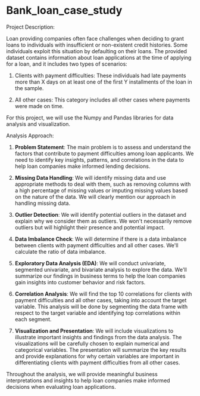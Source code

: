 # Bank_loan_case_study
Project Description:

Loan providing companies often face challenges when deciding to grant loans to individuals with insufficient or non-existent credit histories. Some individuals exploit this situation by defaulting on their loans. The provided dataset contains information about loan applications at the time of applying for a loan, and it includes two types of scenarios:

1. Clients with payment difficulties: These individuals had late payments more than X days on at least one of the first Y installments of the loan in the sample.

2. All other cases: This category includes all other cases where payments were made on time.

For this project, we will use the Numpy and Pandas libraries for data analysis and visualization.

Analysis Approach:

1. **Problem Statement**: The main problem is to assess and understand the factors that contribute to payment difficulties among loan applicants. We need to identify key insights, patterns, and correlations in the data to help loan companies make informed lending decisions.

2. **Missing Data Handling**: We will identify missing data and use appropriate methods to deal with them, such as removing columns with a high percentage of missing values or imputing missing values based on the nature of the data. We will clearly mention our approach in handling missing data.

3. **Outlier Detection**: We will identify potential outliers in the dataset and explain why we consider them as outliers. We won't necessarily remove outliers but will highlight their presence and potential impact.

4. **Data Imbalance Check**: We will determine if there is a data imbalance between clients with payment difficulties and all other cases. We'll calculate the ratio of data imbalance.

5. **Exploratory Data Analysis (EDA)**: We will conduct univariate, segmented univariate, and bivariate analysis to explore the data. We'll summarize our findings in business terms to help the loan companies gain insights into customer behavior and risk factors.

6. **Correlation Analysis**: We will find the top 10 correlations for clients with payment difficulties and all other cases, taking into account the target variable. This analysis will be done by segmenting the data frame with respect to the target variable and identifying top correlations within each segment.

7. **Visualization and Presentation**: We will include visualizations to illustrate important insights and findings from the data analysis. The visualizations will be carefully chosen to explain numerical and categorical variables. The presentation will summarize the key results and provide explanations for why certain variables are important in differentiating clients with payment difficulties from all other cases.

Throughout the analysis, we will provide meaningful business interpretations and insights to help loan companies make informed decisions when evaluating loan applications.

